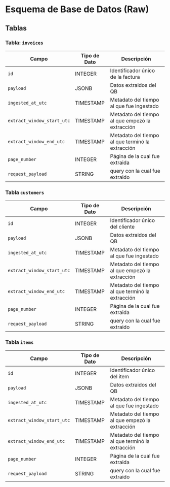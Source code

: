 # Esquema de Base de Datos (Raw)

## Tablas

### Tabla: `invoices`
| Campo              | Tipo de Dato | Descripción                                      |
|--------------------|---------------|--------------------------------------------------|
| `id`               | INTEGER       | Identificador único de la factura                |
| `payload`          | JSONB       | Datos extraidos del QB           |
| `ingested_at_utc`     | TIMESTAMP       | Metadato del tiempo al que fue ingestado                        |
| `extract_window_start_utc`       | TIMESTAMP     | Metadato del tiempo al que empezó la extracción                |
| `extract_window_end_utc`         | TIMESTAMP         | Metadato del tiempo al que terminó la extracción                 |
| `page_number`         | INTEGER         | Página de la cual fue extraida                 |
| `request_payload`         | STRING         | query con la cual fue extraido                 |

### Tabla `customers`

| Campo              | Tipo de Dato | Descripción                                      |
|--------------------|---------------|--------------------------------------------------|
| `id`               | INTEGER       | Identificador único del cliente                |
| `payload`          | JSONB       | Datos extraidos del QB           |
| `ingested_at_utc`     | TIMESTAMP       | Metadato del tiempo al que fue ingestado                        |
| `extract_window_start_utc`       | TIMESTAMP     | Metadato del tiempo al que empezó la extracción                |
| `extract_window_end_utc`         | TIMESTAMP         | Metadato del tiempo al que terminó la extracción                 |
| `page_number`         | INTEGER         | Página de la cual fue extraida                 |
| `request_payload`         | STRING         | query con la cual fue extraido                 |
  
### Tabla `items`

  | Campo              | Tipo de Dato | Descripción                                      |
|--------------------|---------------|--------------------------------------------------|
| `id`               | INTEGER       | Identificador único del item                |
| `payload`          | JSONB       | Datos extraidos del QB           |
| `ingested_at_utc`     | TIMESTAMP       | Metadato del tiempo al que fue ingestado                        |
| `extract_window_start_utc`       | TIMESTAMP     | Metadato del tiempo al que empezó la extracción                |
| `extract_window_end_utc`         | TIMESTAMP         | Metadato del tiempo al que terminó la extracción                 |
| `page_number`         | INTEGER         | Página de la cual fue extraida                 |
| `request_payload`         | STRING         | query con la cual fue extraido                 |
